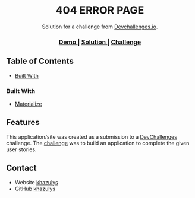 <!-- Please update value in the {}  -->

<h1 align="center">404 ERROR PAGE</h1>

<div align="center">
   Solution for a challenge from  <a href="http://devchallenges.io" target="_blank">Devchallenges.io</a>.
</div>

<div align="center">
  <h3>
    <a href="https://{404not-foundpage.netlify.app/}">
      Demo
    </a>
    <span> | </span>
    <a href="https://github.com/khazulys/404-Not-Found-Page}">
      Solution
    </a>
    <span> | </span>
    <a href="https://devchallenges.io/challenges/wBunSb7FPrIepJZAg0sY">
      Challenge
    </a>
  </h3>
</div>

<!-- TABLE OF CONTENTS -->

## Table of Contents

- [Built With](#built-with)

### Built With

<!-- This section should list any major frameworks that you built your project using. Here are a few examples.-->

- [Materialize](https://materializecss.com/getting-started.html)

## Features

<!-- List the features of your application or follow the template. Don't share the figma file here :) -->

This application/site was created as a submission to a [DevChallenges](https://devchallenges.io/challenges) challenge. The [challenge](https://devchallenges.io/challenges/wBunSb7FPrIepJZAg0sY) was to build an application to complete the given user stories.

## Contact

- Website [khazulys](https://{khazulys.netlify.app})
- GitHub [khazulys](https://{github.com/khazulys})
